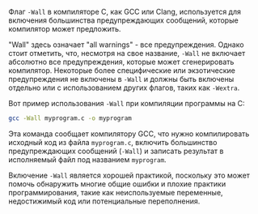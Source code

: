 Флаг `-Wall` в компиляторе C, как GCC или Clang, используется для включения большинства предупреждающих сообщений, которые компилятор может предложить.

"Wall" здесь означает "all warnings" - все предупреждения. Однако стоит отметить, что, несмотря на свое название, `-Wall` не включает абсолютно все предупреждения, которые может сгенерировать компилятор. Некоторые более специфические или экзотические предупреждения не включены в `-Wall` и должны быть включены отдельно или с использованием других флагов, таких как `-Wextra`.

Вот пример использования `-Wall` при компиляции программы на C:
```bash
gcc -Wall myprogram.c -o myprogram
```

Эта команда сообщает компилятору GCC, что нужно компилировать исходный код из файла `myprogram.c`, включить большинство предупреждающих сообщений (`-Wall`) и записать результат в исполняемый файл под названием `myprogram`.

Включение `-Wall` является хорошей практикой, поскольку это может помочь обнаружить многие общие ошибки и плохие практики программирования, такие как неиспользуемые переменные, недостижимый код или потенциальные переполнения.